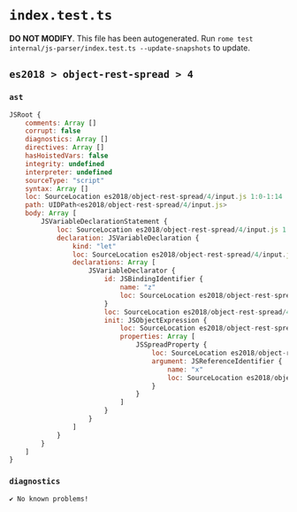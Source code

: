# `index.test.ts`

**DO NOT MODIFY**. This file has been autogenerated. Run `rome test internal/js-parser/index.test.ts --update-snapshots` to update.

## `es2018 > object-rest-spread > 4`

### `ast`

```javascript
JSRoot {
	comments: Array []
	corrupt: false
	diagnostics: Array []
	directives: Array []
	hasHoistedVars: false
	integrity: undefined
	interpreter: undefined
	sourceType: "script"
	syntax: Array []
	loc: SourceLocation es2018/object-rest-spread/4/input.js 1:0-1:14
	path: UIDPath<es2018/object-rest-spread/4/input.js>
	body: Array [
		JSVariableDeclarationStatement {
			loc: SourceLocation es2018/object-rest-spread/4/input.js 1:0-1:14
			declaration: JSVariableDeclaration {
				kind: "let"
				loc: SourceLocation es2018/object-rest-spread/4/input.js 1:0-1:14
				declarations: Array [
					JSVariableDeclarator {
						id: JSBindingIdentifier {
							name: "z"
							loc: SourceLocation es2018/object-rest-spread/4/input.js 1:4-1:5 (z)
						}
						loc: SourceLocation es2018/object-rest-spread/4/input.js 1:4-1:14
						init: JSObjectExpression {
							loc: SourceLocation es2018/object-rest-spread/4/input.js 1:8-1:14
							properties: Array [
								JSSpreadProperty {
									loc: SourceLocation es2018/object-rest-spread/4/input.js 1:9-1:13
									argument: JSReferenceIdentifier {
										name: "x"
										loc: SourceLocation es2018/object-rest-spread/4/input.js 1:12-1:13 (x)
									}
								}
							]
						}
					}
				]
			}
		}
	]
}
```

### `diagnostics`

```
✔ No known problems!

```
